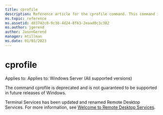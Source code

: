 ```yaml
---
title: cprofile
description: Reference article for the cprofile command. This command is deprecated and is not guaranteed to be supported in future releases of Windows.
ms.topic: reference
ms.assetid: d83742c0-9c38-4d24-8f63-2eaad0c3c382
ms.author: jgerend
author: JasonGerend
manager: mtillman
ms.date: 01/03/2023
---
```


# cprofile

Applies to: Applies to: Windows Server (All supported versions)

The command cprofile is deprecated and is not guaranteed to be supported in future releases of Windows.

Terminal Services has been updated and renamed Remote Desktop Services. For more information, see [Welcome to Remote Desktop Services](../../remote/remote-desktop-services/welcome-to-rds.md).